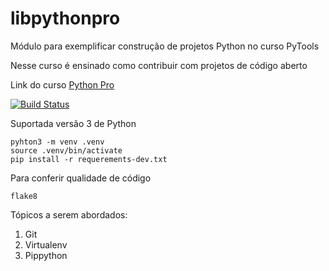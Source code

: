 # libpythonpro
Módulo para exemplificar construção de projetos Python no curso PyTools

Nesse curso é ensinado como contribuir com projetos de código aberto

Link do curso [Python Pro](https://www.python.pro.br)

[![Build Status](https://travis-ci.org/gelhen/libpythonpro.svg?branch=master)](https://travis-ci.org/gelhen/libpythonpro)


Suportada versão 3 de Python

```console
pyhton3 -m venv .venv
source .venv/bin/activate
pip install -r requerements-dev.txt
```

Para conferir qualidade de código
````console
flake8
````

Tópicos a serem abordados:
 1. Git
 2. Virtualenv
 3. Pippython